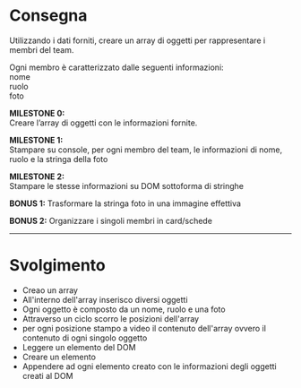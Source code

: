 # Consegna

Utilizzando i dati forniti, creare un array di oggetti per rappresentare i membri del team.

Ogni membro è caratterizzato dalle seguenti informazioni:  
nome  
ruolo  
foto

**MILESTONE 0:**  
Creare l’array di oggetti con le informazioni fornite.

**MILESTONE 1:**  
Stampare su console, per ogni membro del team, le informazioni di nome, ruolo e la stringa della foto

**MILESTONE 2:**  
Stampare le stesse informazioni su DOM sottoforma di stringhe

**BONUS 1:**
Trasformare la stringa foto in una immagine effettiva

**BONUS 2:**
Organizzare i singoli membri in card/schede

---

# Svolgimento

- Creao un array 
- All'interno dell'array inserisco diversi oggetti
- Ogni oggetto è composto da un nome, ruolo e una foto
- Attraverso un ciclo scorro le posizioni dell'array 
- per ogni posizione stampo a video il contenuto dell'array ovvero il contenuto di ogni singolo oggetto
- Leggere un elemento del DOM
- Creare un elemento
- Appendere ad ogni elemento creato con le informazioni degli oggetti creati al DOM